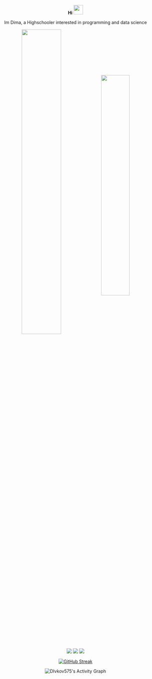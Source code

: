 

<div align="center">
  
**Hi**
<img src="https://user-images.githubusercontent.com/42378118/110234147-e3259600-7f4e-11eb-95be-0c4047144dea.gif" width="30">

Im Dima, a Highschooler interested in programming and data science 

<img align="center" width="50%" src="https://github-readme-stats.vercel.app/api?username=Divkov575&theme=radical&layout=compact&count_private=true" >
<img align="center" width="42.5%" src="https://github-readme-stats.vercel.app/api/top-langs/?username=Divkov575&layout=compact&theme=radical" >
<br><br>



  
  <!-- ![visitors](https://visitor-badge.glitch.me/badge?page_id=page.id) -->
![](https://img.shields.io/badge/Editor-PyCharm-informational?style=flat&logo=data:image/svg%2bxml;base64,<BASE64_DATA>)
![](https://img.shields.io/badge/OS-MacOs-informational?style=flat&logo=data:image/svg%2bxml;base64,<BASE64_DATA>)
![](https://img.shields.io/badge/Primary_Language-Python-informational?style=flat&logo=data:image/svg%2bxml;base64,<BASE64_DATA>)



<!-- https://shields.io/ -->
[![GitHub Streak](https://github-readme-streak-stats.herokuapp.com/?user=DIvkov575&theme=tokyonight)](https://github.com/DenverCoder1/github-readme-streak-stats)

<img alt="DIvkov575's Activity Graph" src="https://activity-graph.herokuapp.com/graph?username=DIvkov575&theme=github"/>
</div>
